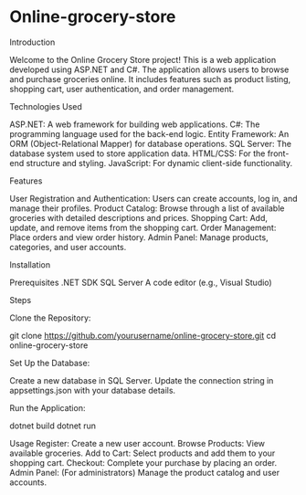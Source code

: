 # Online-grocery-store
Introduction

Welcome to the Online Grocery Store project! This is a web application developed using ASP.NET and C#. The application allows users to browse and purchase groceries online. It includes features such as product listing, shopping cart, user authentication, and order management.

Technologies Used

ASP.NET: A web framework for building web applications.
C#: The programming language used for the back-end logic.
Entity Framework: An ORM (Object-Relational Mapper) for database operations.
SQL Server: The database system used to store application data.
HTML/CSS: For the front-end structure and styling.
JavaScript: For dynamic client-side functionality.

Features

User Registration and Authentication: Users can create accounts, log in, and manage their profiles.
Product Catalog: Browse through a list of available groceries with detailed descriptions and prices.
Shopping Cart: Add, update, and remove items from the shopping cart.
Order Management: Place orders and view order history.
Admin Panel: Manage products, categories, and user accounts.

Installation

Prerequisites
.NET SDK
SQL Server
A code editor (e.g., Visual Studio)

Steps

Clone the Repository:

git clone https://github.com/yourusername/online-grocery-store.git
cd online-grocery-store

Set Up the Database:

Create a new database in SQL Server.
Update the connection string in appsettings.json with your database details.

Run the Application:


dotnet build
dotnet run

Usage
Register: Create a new user account.
Browse Products: View available groceries.
Add to Cart: Select products and add them to your shopping cart.
Checkout: Complete your purchase by placing an order.
Admin Panel: (For administrators) Manage the product catalog and user accounts.
